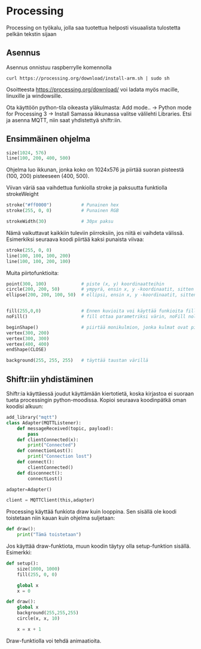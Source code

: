 # Processing
Processing on työkalu, jolla saa tuotettua helposti visuaalista tulostetta pelkän tekstin sijaan
## Asennus
Asennus onnistuu raspberrylle komennolla
```
curl https://processing.org/download/install-arm.sh | sudo sh
```
Osoitteesta https://processing.org/download/ voi ladata myös macille, linuxille ja windowsille.

Ota käyttöön python-tila oikeasta yläkulmasta: Add mode.. -> Python mode for Processing 3 -> Install
Samassa ikkunassa valitse välilehti Libraries. Etsi ja asenna MQTT, niin saat yhdistettyä shiftr:iin.

## Ensimmäinen ohjelma

```python
size(1024, 576)
line(100, 200, 400, 500)
```
Ohjelma luo ikkunan, jonka koko on 1024x576 ja piirtää suoran pisteestä (100, 200) pisteeseen (400, 500).

Viivan väriä saa vaihdettua funkiolla stroke ja paksuutta funktiolla strokeWeight
```python
stroke("#ff0000")           # Punainen hex
stroke(255, 0, 0)           # Punainen RGB

strokeWidth(30)             # 30px paksu
```
Nämä vaikuttavat kaikkiin tuleviin piirroksiin, jos niitä ei vaihdeta välissä. Esimerkiksi seuraava koodi piirtää kaksi punaista viivaa:
```python
stroke(255, 0, 0)
line(100, 100, 100, 200)
line(100, 100, 200, 100)
```

Muita piirtofunktioita:
```python
point(300, 100)             # piste (x, y) koordinaatteihin
circle(200, 200, 50)        # ympyrä, ensin x, y -koordinaatit, sitten säde
ellipse(200, 200, 100, 50)  # ellipsi, ensin x, y -koordinaatit, sitten leveys ja korkeus


fill(255,0,0)               # Ennen kuvioita voi käyttää funkioita fill ja noFill, jotka määräävät, täytetäänkö kuvio
noFill()                    # fill ottaa parametriksi värin, noFill nollaa kaiken, joten se ei tarvitse parametria

beginShape()                # piirtää monikulmion, jonka kulmat ovat pisteissä (300, 200), (300, 300) ja (400, 400)
vertex(300, 200)
vertex(300, 300)
vertex(400, 400)
endShape(CLOSE)

background(255, 255, 255)   # täyttää taustan värillä

```

## Shiftr:iin yhdistäminen

Shiftr:ia käyttäessä joudut käyttämään kiertotietä, koska kirjastoa ei suoraan tueta processingin python-moodissa. Kopioi seuraava koodinpätkä oman koodisi alkuun:
```python
add_library("mqtt")
class Adapter(MQTTListener):
    def messageReceived(topic, payload):
        pass
    def clientConnected(x):
        print("Connected")
    def connectionLost():
        print("Connection lost")
    def connect():
        clientConnected()
    def disconnect():
        connectLost()

adapter=Adapter()

client = MQTTClient(this,adapter)
```

Processing käyttää funkiota draw kuin looppina. Sen sisällä ole koodi toistetaan niin kauan kuin ohjelma suljetaan:
```python
def draw():
    print("Tämä toistetaan")
```
Jos käyttää draw-funktiota, muun koodin täytyy olla setup-funktion sisällä. Esimerkki:
```python
def setup():
    size(1000, 1000)
    fill(255, 0, 0)

    global x
    x = 0

def draw():
    global x
    background(255,255,255)
    circle(x, x, 10)

    x = x + 1
```
Draw-funktiolla voi tehdä animaatioita.


